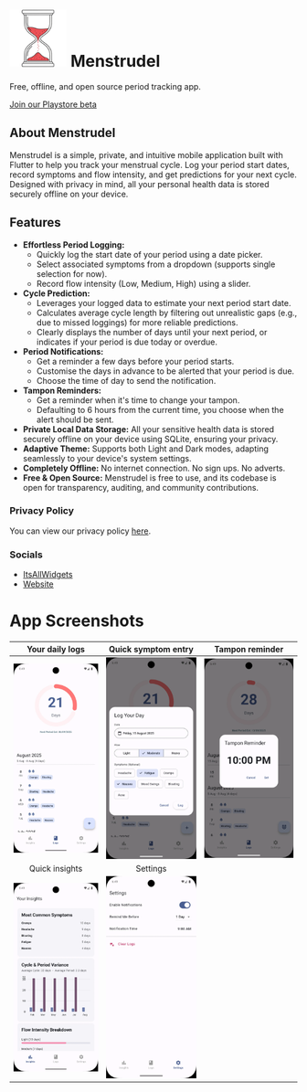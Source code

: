 # <img src="icon/Menstrudle_cropped.png" alt="Menstrudel App Icon" width="100"> Menstrudel 

Free, offline, and open source period tracking app.

[Join our Playstore beta](https://groups.google.com/g/menstrudel-app-testers)

## About Menstrudel

Menstrudel is a simple, private, and intuitive mobile application built with Flutter to help you track your menstrual cycle. Log your period start dates, record symptoms and flow intensity, and get predictions for your next cycle. Designed with privacy in mind, all your personal health data is stored securely offline on your device.

## Features

* **Effortless Period Logging:**
    * Quickly log the start date of your period using a date picker.
    * Select associated symptoms from a dropdown (supports single selection for now).
    * Record flow intensity (Low, Medium, High) using a slider.
* **Cycle Prediction:**
    * Leverages your logged data to estimate your next period start date.
    * Calculates average cycle length by filtering out unrealistic gaps (e.g., due to missed loggings) for more reliable predictions.
    * Clearly displays the number of days until your next period, or indicates if your period is due today or overdue.
* **Period Notifications:**
    * Get a reminder a few days before your period starts.
    * Customise the days in advance to be alerted that your period is due.
    * Choose the time of day to send the notification.
* **Tampon Reminders:**
    * Get a reminder when it's time to change your tampon.
    * Defaulting to 6 hours from the current time, you choose when the alert should be sent.
* **Private Local Data Storage:** All your sensitive health data is stored securely offline on your device using SQLite, ensuring your privacy.
* **Adaptive Theme:** Supports both Light and Dark modes, adapting seamlessly to your device's system settings.
* **Completely Offline:** No internet connection. No sign ups. No adverts.
* **Free & Open Source:** Menstrudel is free to use, and its codebase is open for transparency, auditing, and community contributions.

### Privacy Policy

You can view our privacy policy [here](/docs/PRIVACY.md).

### Socials

- [ItsAllWidgets](https://itsallwidgets.com/menstrudel)
- [Website](https://menstrudel.app/)

# App Screenshots

| Your daily logs |  Quick symptom entry | Tampon reminder |
| :---: | :---: | :---: |
| ![Log View](docs/screenshots/v2.2.0/android/logs_screen.webp) | ![Symptom Entry Dialog](docs/screenshots/v2.2.0/android/log_day.webp) | ![Symptom Entry Dialog](docs/screenshots/v2.2.0/android/tampon_reminder.webp) |
| Quick insights | Settings |  |
![Insights View](docs/screenshots/v2.2.0/android/insights_screen.webp) | ![Symptom Entry Dialog](docs/screenshots/v2.2.0/android/settings_screen.webp) |  |
